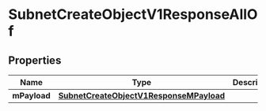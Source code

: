 

# SubnetCreateObjectV1ResponseAllOf


## Properties

| Name | Type | Description | Notes |
|------------ | ------------- | ------------- | -------------|
|**mPayload** | [**SubnetCreateObjectV1ResponseMPayload**](SubnetCreateObjectV1ResponseMPayload.md) |  |  |



